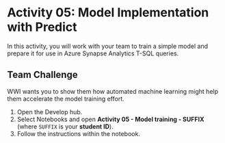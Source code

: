 # Activity 05: Model Implementation with Predict

In this activity, you will work with your team to train a simple model and prepare it for use in Azure Synapse Analytics T-SQL queries.

## Team Challenge

WWI wants you to show them how automated machine learning might help them accelerate the model training effort.

1. Open the Develop hub.
2. Select Notebooks and open **Activity 05 - Model training - SUFFIX** (where `SUFFIX` is your **student ID**).
3. Follow the instructions within the notebook.

